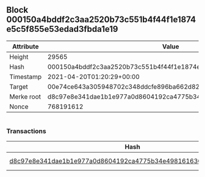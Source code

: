 ## Block 000150a4bddf2c3aa2520b73c551b4f44f1e1874e5c5f855e53edad3fbda1e19

Attribute | Value
--- | ---
Height | 29565
Hash | 000150a4bddf2c3aa2520b73c551b4f44f1e1874e5c5f855e53edad3fbda1e19
Timestamp | 2021-04-20T01:20:29+00:00
Target | 00e74ce643a305948702c348ddcfe896ba662d82c1a228faf4ad12250f07334e
Merke root | d8c97e8e341dae1b1e977a0d8604192ca4775b34e498161636028780c6aa4622
Nonce | 768191612

```

```

### Transactions

Hash | Amount
--- | ---
[d8c97e8e341dae1b1e977a0d8604192ca4775b34e498161636028780c6aa4622](d8c97e8e341dae1b1e977a0d8604192ca4775b34e498161636028780c6aa4622.md) | 10.00000000 SKEPTI 
